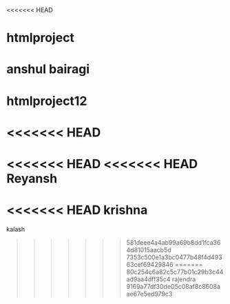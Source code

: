 <<<<<<< HEAD
# htmlproject
anshul bairagi
=======
# htmlproject12
<<<<<<< HEAD
=======
<<<<<<< HEAD
<<<<<<< HEAD
Reyansh
=======
<<<<<<< HEAD
krishna 
=======
kalash
>>>>>>> 581deee4a4ab99a69b8dd1fca364d81015aacb5d
>>>>>>> 7353c500e1a3bc0477b48f4d49363cef69429846
=======
>>>>>>> 80c254c6a82c5c77b01c29b3c44ad9aa4dff35c4
rajendra
>>>>>>> 9169a77df30de05c08af8c8608aae67e5ed979c3
